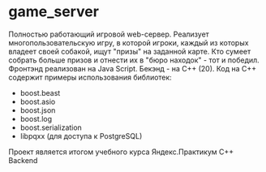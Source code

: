 # game_server
Полностью работающий игровой web-сервер. Реализует многопользовательскую игру, в которой игроки, каждый из которых
владеет своей собакой, ищут "призы" на заданной карте. Кто сумеет собрать больше призов и отнести их
в "бюро находок" - тот и победил.
Фронтэнд реализован на Java Script.
Бекэнд - на C++ (20).
Код на C++ содержит примеры использования библиотек:
- boost.beast
- boost.asio
- boost.json
- boost.log
- boost.serialization
- libpqxx (для доступа к PostgreSQL)

Проект является итогом учебного курса Яндекс.Практикум C++ Backend

